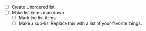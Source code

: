 * [ ] Create Unordered list
* [ ] Make list items markdown
  * [ ] Mark the list items
  * [ ] Make a sub-list
Replace this with a list of your favorite things.
